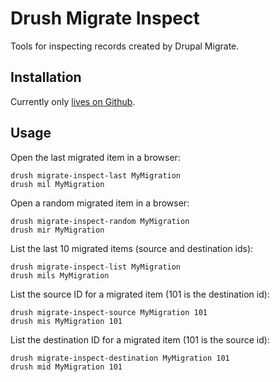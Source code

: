 # Drush Migrate Inspect

Tools for inspecting records created by Drupal Migrate.

## Installation

Currently only [lives on Github](https://github.com/robballou/drush-migrate-inspect).

## Usage

Open the last migrated item in a browser:

    drush migrate-inspect-last MyMigration
    drush mil MyMigration

Open a random migrated item in a browser:

    drush migrate-inspect-random MyMigration
    drush mir MyMigration

List the last 10 migrated items (source and destination ids):

    drush migrate-inspect-list MyMigration
    drush mils MyMigration

List the source ID for a migrated item (101 is the destination id):

    drush migrate-inspect-source MyMigration 101
    drush mis MyMigration 101

  List the destination ID for a migrated item (101 is the source id):

    drush migrate-inspect-destination MyMigration 101
    drush mid MyMigration 101
